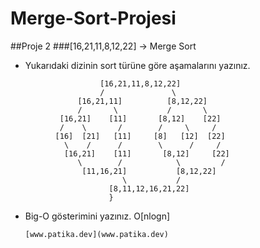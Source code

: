 # Merge-Sort-Projesi
##Proje 2
###[16,21,11,8,12,22] -> Merge Sort

* Yukarıdaki dizinin sort türüne göre aşamalarını yazınız.
```{
                    [16,21,11,8,12,22]
                    /               \
               [16,21,11]          [8,12,22]
               /       \           /       \
           [16,21]    [11]       [8,12]    [22]
           /    \       /        /     \     /
          [16]  [21]   [11]     [8]   [12]  [22]
            \    /      /        \      /     /  
            [16,21]    [11]       [8,12]     [22]   
               \        /            \         /
                [11,16,21]           [8,12,22]
                         \           / 
                      [8,11,12,16,21,22]
                      }
```
* Big-O gösterimini yazınız.
      O[nlogn]

      [www.patika.dev](www.patika.dev)
